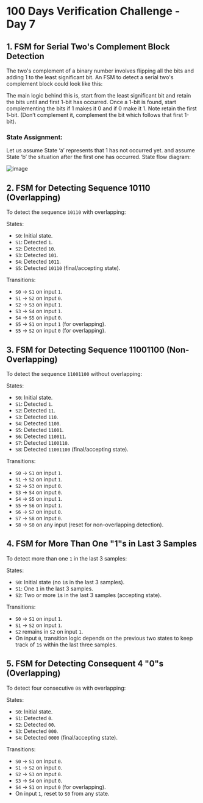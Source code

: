 # 100 Days Verification Challenge - Day 7

## 1. FSM for Serial Two's Complement Block Detection

The two's complement of a binary number involves flipping all the bits and adding 1 to the least significant bit. An FSM to detect a serial two's complement block could look like this:

The main logic behind this is, start from the least significant bit and retain the bits until and first 1-bit has occurred. Once a 1-bit is found, start complementing the bits if 1 makes it 0 and if 0 make it 1. Note retain the first 1-bit. (Don’t complement it, complement the bit which follows that first 1-bit).

### State Assignment:

Let us assume State ‘a’ represents that 1 has not occurred yet. and assume State ‘b’ the situation after the first one has occurred. State flow diagram:

![image](https://github.com/harshitabhambhani/100-days-verification-challenge/assets/109619297/bd583158-4446-4432-a954-70bf84e13802)

## 2. FSM for Detecting Sequence 10110 (Overlapping)

To detect the sequence `10110` with overlapping:

States:
- `S0`: Initial state.
- `S1`: Detected `1`.
- `S2`: Detected `10`.
- `S3`: Detected `101`.
- `S4`: Detected `1011`.
- `S5`: Detected `10110` (final/accepting state).

Transitions:
- `S0` → `S1` on input `1`.
- `S1` → `S2` on input `0`.
- `S2` → `S3` on input `1`.
- `S3` → `S4` on input `1`.
- `S4` → `S5` on input `0`.
- `S5` → `S1` on input `1` (for overlapping).
- `S5` → `S2` on input `0` (for overlapping).

## 3. FSM for Detecting Sequence 11001100 (Non-Overlapping)

To detect the sequence `11001100` without overlapping:

States:
- `S0`: Initial state.
- `S1`: Detected `1`.
- `S2`: Detected `11`.
- `S3`: Detected `110`.
- `S4`: Detected `1100`.
- `S5`: Detected `11001`.
- `S6`: Detected `110011`.
- `S7`: Detected `1100110`.
- `S8`: Detected `11001100` (final/accepting state).

Transitions:
- `S0` → `S1` on input `1`.
- `S1` → `S2` on input `1`.
- `S2` → `S3` on input `0`.
- `S3` → `S4` on input `0`.
- `S4` → `S5` on input `1`.
- `S5` → `S6` on input `1`.
- `S6` → `S7` on input `0`.
- `S7` → `S8` on input `0`.
- `S8` → `S0` on any input (reset for non-overlapping detection).

## 4. FSM for More Than One "1"s in Last 3 Samples

To detect more than one `1` in the last 3 samples:

States:
- `S0`: Initial state (no `1`s in the last 3 samples).
- `S1`: One `1` in the last 3 samples.
- `S2`: Two or more `1`s in the last 3 samples (accepting state).

Transitions:
- `S0` → `S1` on input `1`.
- `S1` → `S2` on input `1`.
- `S2` remains in `S2` on input `1`.
- On input `0`, transition logic depends on the previous two states to keep track of `1`s within the last three samples.

## 5. FSM for Detecting Consequent 4 "0"s (Overlapping)

To detect four consecutive `0`s with overlapping:

States:
- `S0`: Initial state.
- `S1`: Detected `0`.
- `S2`: Detected `00`.
- `S3`: Detected `000`.
- `S4`: Detected `0000` (final/accepting state).

Transitions:
- `S0` → `S1` on input `0`.
- `S1` → `S2` on input `0`.
- `S2` → `S3` on input `0`.
- `S3` → `S4` on input `0`.
- `S4` → `S1` on input `0` (for overlapping).
- On input `1`, reset to `S0` from any state.

